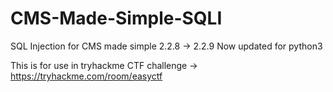 # CMS-Made-Simple-SQLI
SQL Injection for CMS made simple 2.2.8 -> 2.2.9 Now updated for python3

This is for use in tryhackme CTF challenge -> https://tryhackme.com/room/easyctf
